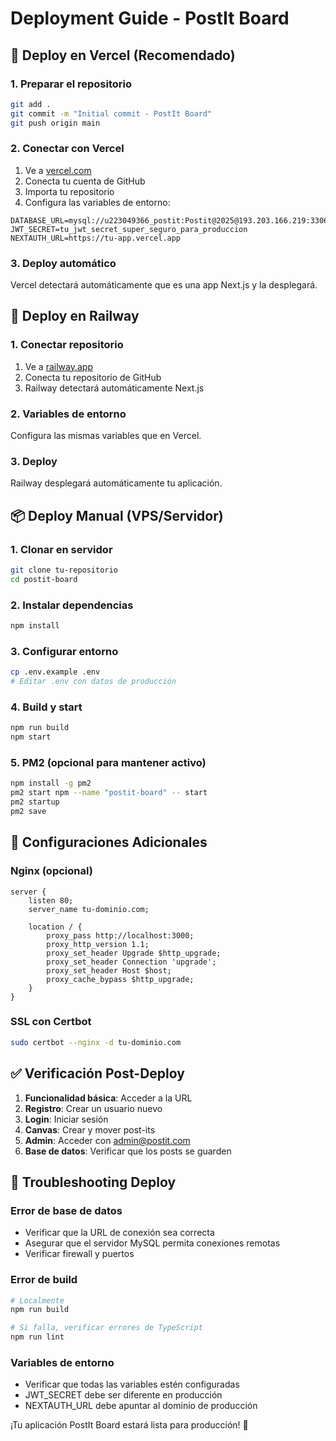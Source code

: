 # Deployment Guide - PostIt Board

## 🚀 Deploy en Vercel (Recomendado)

### 1. Preparar el repositorio

```bash
git add .
git commit -m "Initial commit - PostIt Board"
git push origin main
```

### 2. Conectar con Vercel

1. Ve a [vercel.com](https://vercel.com)
2. Conecta tu cuenta de GitHub
3. Importa tu repositorio
4. Configura las variables de entorno:

```env
DATABASE_URL=mysql://u223049366_postit:Postit@2025@193.203.166.219:3306/u223049366_postit
JWT_SECRET=tu_jwt_secret_super_seguro_para_produccion
NEXTAUTH_URL=https://tu-app.vercel.app
```

### 3. Deploy automático

Vercel detectará automáticamente que es una app Next.js y la desplegará.

## 🚂 Deploy en Railway

### 1. Conectar repositorio

1. Ve a [railway.app](https://railway.app)
2. Conecta tu repositorio de GitHub
3. Railway detectará automáticamente Next.js

### 2. Variables de entorno

Configura las mismas variables que en Vercel.

### 3. Deploy

Railway desplegará automáticamente tu aplicación.

## 📦 Deploy Manual (VPS/Servidor)

### 1. Clonar en servidor

```bash
git clone tu-repositorio
cd postit-board
```

### 2. Instalar dependencias

```bash
npm install
```

### 3. Configurar entorno

```bash
cp .env.example .env
# Editar .env con datos de producción
```

### 4. Build y start

```bash
npm run build
npm start
```

### 5. PM2 (opcional para mantener activo)

```bash
npm install -g pm2
pm2 start npm --name "postit-board" -- start
pm2 startup
pm2 save
```

## 🔧 Configuraciones Adicionales

### Nginx (opcional)

```nginx
server {
    listen 80;
    server_name tu-dominio.com;

    location / {
        proxy_pass http://localhost:3000;
        proxy_http_version 1.1;
        proxy_set_header Upgrade $http_upgrade;
        proxy_set_header Connection 'upgrade';
        proxy_set_header Host $host;
        proxy_cache_bypass $http_upgrade;
    }
}
```

### SSL con Certbot

```bash
sudo certbot --nginx -d tu-dominio.com
```

## ✅ Verificación Post-Deploy

1. **Funcionalidad básica**: Acceder a la URL
2. **Registro**: Crear un usuario nuevo
3. **Login**: Iniciar sesión
4. **Canvas**: Crear y mover post-its
5. **Admin**: Acceder con admin@postit.com
6. **Base de datos**: Verificar que los posts se guarden

## 🐛 Troubleshooting Deploy

### Error de base de datos

- Verificar que la URL de conexión sea correcta
- Asegurar que el servidor MySQL permita conexiones remotas
- Verificar firewall y puertos

### Error de build

```bash
# Localmente
npm run build

# Si falla, verificar errores de TypeScript
npm run lint
```

### Variables de entorno

- Verificar que todas las variables estén configuradas
- JWT_SECRET debe ser diferente en producción
- NEXTAUTH_URL debe apuntar al dominio de producción

¡Tu aplicación PostIt Board estará lista para producción! 🎉
